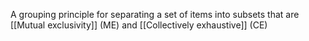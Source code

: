 A grouping principle for separating a set of items into subsets that are [[Mutual exclusivity]] (ME) and [[Collectively exhaustive]] (CE)
